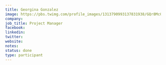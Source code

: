 ```yaml
---
title: Georgina Gonzalez
image: https://pbs.twimg.com/profile_images/1313790993137831938/GQr8Mc0F_400x400.jpg
company: 
job_title: Project Manager
facebook: 
linkedin: 
twitter: 
website:
notes:
status: done
type: participant
---
```


<!-- I find myself more and more in a role of a person, whose task is to guide you through the process of discovery. When you (or your company) are stuck, I can sit with you and teach you how to build situational awareness, how to find next possible actions, and ensure, that after the end of the process, you will walk away with a clear mind.  -->
